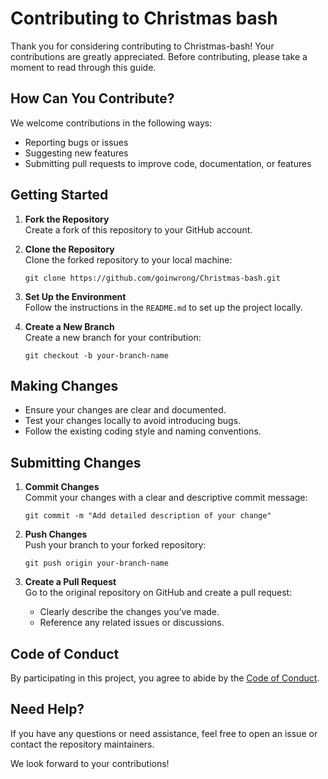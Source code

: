 
# Contributing to Christmas bash

Thank you for considering contributing to Christmas-bash! Your contributions are greatly appreciated. Before contributing, please take a moment to read through this guide.

## How Can You Contribute?

We welcome contributions in the following ways:
- Reporting bugs or issues
- Suggesting new features
- Submitting pull requests to improve code, documentation, or features

## Getting Started

1. **Fork the Repository**  
   Create a fork of this repository to your GitHub account.

2. **Clone the Repository**  
   Clone the forked repository to your local machine:
   ```
   git clone https://github.com/goinwrong/Christmas-bash.git
   ```

3. **Set Up the Environment**  
   Follow the instructions in the `README.md` to set up the project locally.

4. **Create a New Branch**  
   Create a new branch for your contribution:
   ```
   git checkout -b your-branch-name
   ```

## Making Changes

- Ensure your changes are clear and documented.
- Test your changes locally to avoid introducing bugs.
- Follow the existing coding style and naming conventions.

## Submitting Changes

1. **Commit Changes**  
   Commit your changes with a clear and descriptive commit message:
   ```
   git commit -m "Add detailed description of your change"
   ```

2. **Push Changes**  
   Push your branch to your forked repository:
   ```
   git push origin your-branch-name
   ```

3. **Create a Pull Request**  
   Go to the original repository on GitHub and create a pull request:
   - Clearly describe the changes you’ve made.
   - Reference any related issues or discussions.

## Code of Conduct

By participating in this project, you agree to abide by the [Code of Conduct](CODE_OF_CONDUCT.md).

## Need Help?

If you have any questions or need assistance, feel free to open an issue or contact the repository maintainers.

We look forward to your contributions!

